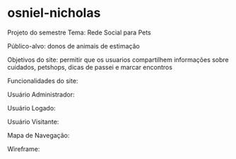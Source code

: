 # osniel-nicholas
Projeto do semestre
Tema: Rede Social para Pets

Público-alvo: donos de animais de estimação

Objetivos do site: permitir que os usuarios compartilhem informações sobre cuidados, petshops, dicas de passei e marcar encontros 

Funcionalidades do site: 

Usuário Administrador:

Usuário Logado:

Usuário Visitante:

Mapa de Navegação:

Wireframe:
